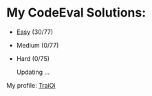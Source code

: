 # My CodeEval Solutions:

 * [Easy](https://github.com/TraiOi/CodeEval/tree/master/Easy#easy) (30/77)
 * Medium (0/77)
 * Hard (0/75)

    Updating ...
    
My profile: [TraiOi](https://www.codeeval.com/profile/TraiOi/)